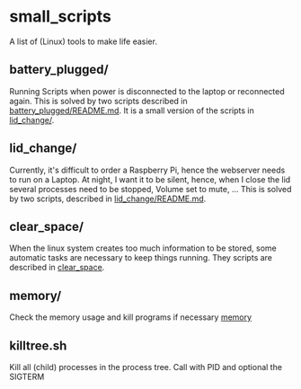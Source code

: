 # small_scripts
A list of (Linux) tools to make life easier.

## battery_plugged/
Running Scripts when power is disconnected to the laptop or reconnected again.
This is solved by two scripts described in [battery_plugged/README.md](battery_plugged/). It is a small version of the scripts in [lid_change/](lid_change/).

## lid_change/
Currently, it's difficult to order a Raspberry Pi, hence the webserver needs to run on a Laptop. At night, I want it to be silent, hence, when I close the lid several processes need to be stopped, Volume set to mute, ...
This is solved by two scripts, described in [lid_change/README.md](lid_change/).

## clear_space/
When the linux system creates too much information to be stored, some automatic tasks are necessary to keep things running. They scripts are described in [clear_space](clear_space/README.md).

## memory/
Check the memory usage and kill programs if necessary [memory](memory/README.md)

## killtree.sh
Kill all (child) processes in the process tree. Call with PID and optional the SIGTERM